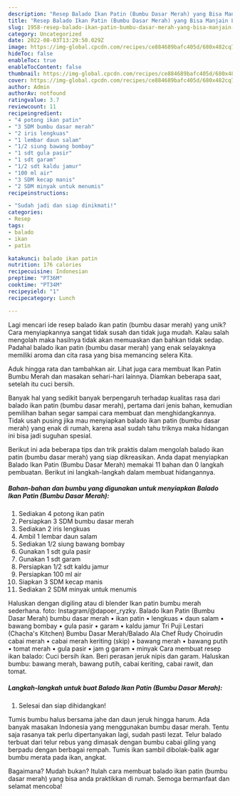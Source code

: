 ```yaml
---
description: "Resep Balado Ikan Patin (Bumbu Dasar Merah) yang Bisa Manjain Lidah"
title: "Resep Balado Ikan Patin (Bumbu Dasar Merah) yang Bisa Manjain Lidah"
slug: 1958-resep-balado-ikan-patin-bumbu-dasar-merah-yang-bisa-manjain-lidah
category: Uncategorized
date: 2022-08-03T13:29:50.029Z
image: https://img-global.cpcdn.com/recipes/ce884689bafc405d/680x482cq70/balado-ikan-patin-bumbu-dasar-merah-foto-resep-utama.jpg
hideToc: false
enableToc: true
enableTocContent: false
thumbnail: https://img-global.cpcdn.com/recipes/ce884689bafc405d/680x482cq70/balado-ikan-patin-bumbu-dasar-merah-foto-resep-utama.jpg
cover: https://img-global.cpcdn.com/recipes/ce884689bafc405d/680x482cq70/balado-ikan-patin-bumbu-dasar-merah-foto-resep-utama.jpg
author: Admin
authorAv: notfound
ratingvalue: 3.7
reviewcount: 11
recipeingredient:
- "4 potong ikan patin"
- "3 SDM bumbu dasar merah"
- "2 iris lengkuas"
- "1 lembar daun salam"
- "1/2 siung bawang bombay"
- "1 sdt gula pasir"
- "1 sdt garam"
- "1/2 sdt kaldu jamur"
- "100 ml air"
- "3 SDM kecap manis"
- "2 SDM minyak untuk menumis"
recipeinstructions:

- "Sudah jadi dan siap dinikmati!"
categories:
- Resep
tags:
- balado
- ikan
- patin

katakunci: balado ikan patin 
nutrition: 176 calories
recipecuisine: Indonesian
preptime: "PT36M"
cooktime: "PT34M"
recipeyield: "1"
recipecategory: Lunch

---
```





Lagi mencari ide resep balado ikan patin (bumbu dasar merah) yang unik? Cara menyiapkannya sangat tidak susah dan tidak juga mudah. Kalau salah mengolah maka hasilnya tidak akan memuaskan dan bahkan tidak sedap. Padahal balado ikan patin (bumbu dasar merah) yang enak selayaknya memiliki aroma dan cita rasa yang bisa memancing selera Kita.





Aduk hingga rata dan tambahkan air. Lihat juga cara membuat Ikan Patin Bumbu Merah dan masakan sehari-hari lainnya. Diamkan beberapa saat, setelah itu cuci bersih.

Banyak hal yang sedikit banyak berpengaruh terhadap kualitas rasa dari balado ikan patin (bumbu dasar merah), pertama dari jenis bahan, kemudian pemilihan bahan segar sampai cara membuat dan menghidangkannya. Tidak usah pusing jika mau menyiapkan balado ikan patin (bumbu dasar merah) yang enak di rumah, karena asal sudah tahu triknya maka hidangan ini bisa jadi suguhan spesial.






Berikut ini ada beberapa tips dan trik praktis dalam mengolah balado ikan patin (bumbu dasar merah) yang siap dikreasikan. Anda dapat menyiapkan Balado Ikan Patin (Bumbu Dasar Merah) memakai 11 bahan dan 0 langkah pembuatan. Berikut ini langkah-langkah dalam membuat hidangannya.

<!--inarticleads1-->

##### Bahan-bahan dan bumbu yang digunakan untuk menyiapkan Balado Ikan Patin (Bumbu Dasar Merah):

1. Sediakan 4 potong ikan patin
1. Persiapkan 3 SDM bumbu dasar merah
1. Sediakan 2 iris lengkuas
1. Ambil 1 lembar daun salam
1. Sediakan 1/2 siung bawang bombay
1. Gunakan 1 sdt gula pasir
1. Gunakan 1 sdt garam
1. Persiapkan 1/2 sdt kaldu jamur
1. Persiapkan 100 ml air
1. Siapkan 3 SDM kecap manis
1. Sediakan 2 SDM minyak untuk menumis


Haluskan dengan digiling atau di blender Ikan patin bumbu merah sederhana. foto: Instagram/@dapoer_ryzky. Balado Ikan Patin (Bumbu Dasar Merah) bumbu dasar merah • ikan patin • lengkuas • daun salam • bawang bombay • gula pasir • garam • kaldu jamur Tri Puji Lestari (Chacha&#39;s Kitchen) Bumbu Dasar Merah/Balado Ala Chef Rudy Choirudin cabai merah • cabai merah keriting (skip) • bawang merah • bawang putih • tomat merah • gula pasir • jam g garam • minyak Cara membuat resep ikan balado: Cuci bersih ikan. Beri perasan jeruk nipis dan garam. Haluskan bumbu: bawang merah, bawang putih, cabai keriting, cabai rawit, dan tomat. 

<!--inarticleads2-->

##### Langkah-langkah untuk buat Balado Ikan Patin (Bumbu Dasar Merah):


1. Selesai dan siap dihidangkan!

Tumis bumbu halus bersama jahe dan daun jeruk hingga harum. Ada banyak masakan Indonesia yang menggunakan bumbu dasar merah. Tentu saja rasanya tak perlu dipertanyakan lagi, sudah pasti lezat. Telur balado terbuat dari telur rebus yang dimasak dengan bumbu cabai giling yang berpadu dengan berbagai rempah. Tumis ikan sambil dibolak-balik agar bumbu merata pada ikan, angkat. 

Bagaimana? Mudah bukan? Itulah cara membuat balado ikan patin (bumbu dasar merah) yang bisa anda praktikkan di rumah. Semoga bermanfaat dan selamat mencoba!
